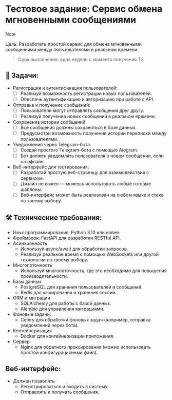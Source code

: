 # Тестовое задание: Сервис обмена мгновенными сообщениями

> [!NOTE]
> Цель: Разработать простой сервис для обмена мгновенными сообщениями между пользователями в реальном времени.

> Срок выполнения: одна неделя с момента получения ТЗ

## 📌 Задачи:
- Регистрация и аутентификация пользователей:
  - [ ] Реализуй возможность регистрации новых пользователей.
  - [ ] Обеспечь аутентификацию и авторизацию при работе с API.
- Отправка и получение сообщений:
  - [ ] Пользователи могут отправлять сообщения друг другу.
  - [ ] Реализуй получение новых сообщений в реальном времени.
- Сохранение истории сообщений:
  - [ ] Все сообщения должны сохраняться в базе данных.
  - [ ] Предусмотри возможность получения истории переписки между пользователями.
- Уведомления через Telegram-бота:
  - [ ] Создай простого Telegram-бота с помощью Aiogram.
  - [ ] Бот должен уведомлять пользователя о новом сообщении, если он офлайн.
- Веб-интерфейс для тестирования:
  - [ ] Разработай простую веб-страницу для взаимодействия с сервисом.
  - [ ] Дизайн не важен — можешь использовать любые готовые шаблоны.
  - [ ] Веб-интерфейс может быть реализован на любом языке и стеке по твоему выбору.

## 🛠 Технические требования:

- Язык программирования: Python 3.10 или новее.
- Фреймворк: FastAPI для разработки RESTful API.
- Асинхронность
  - Используй async/await для обработки запросов.
  - Реализуй реальное время с помощью WebSockets или другой технологии по твоему выбору.
- Многопоточность
  - Используй многопоточность, где это необходимо для повышения производительности.
- Базы данных
  - PostgreSQL для хранения пользователей и сообщений.
  - Redis для кэширования и хранения сессий.
- ORM и миграции
  - SQLAlchemy для работы с базой данных.
  - Alembic для управления миграциями.
- Фоновые задачи:
  - Celery для обработки фоновых задач (например, отправка уведомлений через бота).
- Контейнеризация
  - Docker для контейнеризации приложения.
- Сервер
  - Nginx для обратного проксирования (можно использовать простой конфигурационный файл).

##  Веб-интерфейс:

- Должен позволять 
  - Регистрироваться и входить в систему.
  - Отправлять и получать сообщения.
